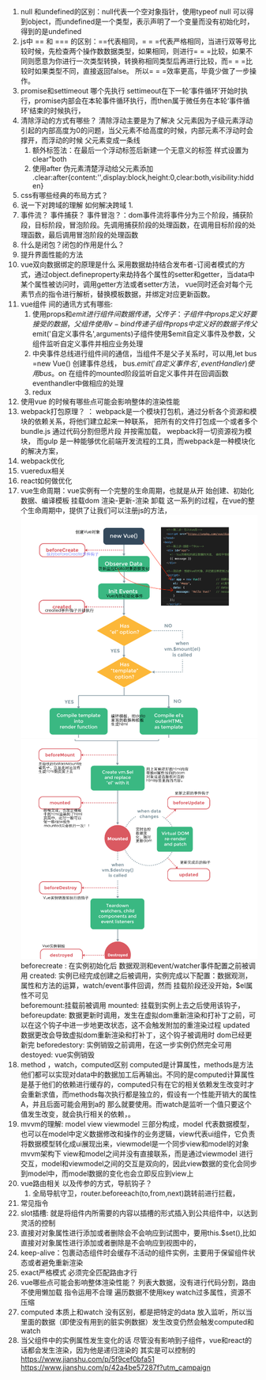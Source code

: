 1. null 和undefined的区别：null代表一个空对象指针，使用typeof null 可以得到object，而undefined是一个类型，表示声明了一个变量而没有初始化时，得到的是undefined
2. js中 == 和 === 的区别：==代表相同，= = =代表严格相同，当进行双等号比较时候，先检查两个操作数数据类型，如果相同，则进行= = =比较，如果不同则愿意为你进行一次类型转换，转换称相同类型后再进行比较，而= = =比较时如果类型不同，直接返回false。 所以= = =效率更高，毕竟少做了一步操作。
3. promise和settimeout 哪个先执行 settimeout在下一轮‘事件循环’开始时执行，promise内部会在本轮事件循环执行，而then属于微任务在本轮‘事件循环’结束的时候执行，
4. 清除浮动的方式有哪些？
  清除浮动主要是为了解决 父元素因为子级元素浮动引起的内部高度为0的问题，当父元素不给高度的时候，内部元素不浮动时会撑开，而浮动的时候 父元素变成一条线
    1. 额外标签法：在最后一个浮动标签后新建一个无意义的标签 样式设置为clear"both
    2. 使用after  伪元素清楚浮动给父元素添加 .clear:after{content:'',display:block,height:0,clear:both,visibility:hidden}
5. css有哪些经典的布局方式？
6. 说一下对跨域的理解 如何解决跨域 1.
7. 事件流？ 事件捕获？ 事件冒泡？：dom事件流将事件分为三个阶段，捕获阶段，目标阶段，冒泡阶段。先调用捕获阶段的处理函数，在调用目标阶段的处理函数，最后调用冒泡阶段的处理函数
8. 什么是闭包？闭包的作用是什么？
9. 提升界面性能的方法
10. vue双向数据绑定的原理是什么
    采用数据劫持结合发布者-订阅者模式的方式，通过object.defineproperty来劫持各个属性的setter和getter，当data中某个属性被访问时，调用getter方法或者setter方法， vue同时还会对每个元素节点的指令进行解析，替换模板数据，并绑定对应更新函数。
11. vue组件 间的通讯方式有哪些:
    1. 使用props和$emit 进行组件间数据传递， 父传子：子组件中props定义好要接受的数据，父组件使用v-bind传递子组件props中定义好的数据
    子传父$emit('自定义事件名',arguments)子组件使用$emit自定义事件及参数，父组件监听自定义事件并相应业务处理
    2. 中央事件总线进行组件间的通信，当组件不是父子关系时，可以用,let bus =new Vue()
     创建事件总线， bus.$emit('自定义事件名',eventHandler)使用bus。$on 在组件的mounted阶段监听自定义事件并在回调函数eventhandler中做相应的处理
    3. redux
12. 使用vue 的时候有哪些点可能会影响整体的渲染性能
13. webpack打包原理？ ： webpack是一个模块打包机，通过分析各个资源和模块的依赖关系，将他们建立起来一种联系， 把所有的文件打包成一个或者多个bundle.js 通过代码分割但愿片段 并按需加载， wepback将一切资源视为模块，
    而gulp 是一种能够优化前端开发流程的工具，而webpack是一种模块化的解决方案，
14. webpack优化
15. vueredux相关
16. react如何做优化
17. vue生命周期：vue实例有一个完整的生命周期，也就是从开        始创建、初始化数据、编译模板 挂载dom 渲染-更新-渲染 卸载 这一系列的过程，在vue的整个生命周期中，提供了让我们可以注册js的方法，
  ![生命周期](../src/imgs/vue生命周期1.png)  
   ![生命周期](../src/imgs/vue生命周期2.png) 
     beforecreate : 在实例初始化后 数据观测和event/watcher事件配置之前被调用
     created: 实例已经完成创建之后被调用，实例完成以下配置：数据观测，属性和方法的运算，watch/event事件回调，然而 挂载阶段还没开始，$el属性不可见   
    beforemount:挂载前被调用
    mounted: 挂载到实例上去之后使用该钩子，
    beforeupdate: 数据更新时调用，发生在虚拟dom重新渲染和打补丁之前，可以在这个钩子中进一步地更改状态，这不会触发附加的重渲染过程
    updated 数据更改会导致虚拟dom重新渲染和打补丁，这个钩子被调用时 dom已经更新完
    beforedestory: 实例销毁之前调用，在这一步实例仍然完全可用
    destoyed: vue实例销毁
18. method ，watch，computed区别
    computed是计算属性，methods是方法 他们都可以实现对data中的数据加工后再输出。不同的是computed计算属性是基于他们的依赖进行缓存的，computed只有在它的相关依赖发生改变时才会重新求值，而methods每次执行都是独立的，假设有一个性能开销大的属性A，并且后面可能会用到a的 那么就要使用。而watch是监听一个值只要这个值发生改变，就会执行相关的依赖，。
19. mvvm的理解:
    model view viewmodel 三部分构成，model 代表数据模型，也可以在model中定义数据修改和操作的业务逻辑，view代表ui组件，它负责将数据模型转化成ui展现出来，viewmodel是一个同步view和model的对象
    mvvm架构下 view和model之间并没有直接联系，而是通过viewmodel 进行交互，model和viewmodel之间的交互是双向的，因此view数据的变化会同步到model中，而model数据的变化也会立即反应到view上
20. vue路由相关 以及传参的方式，导航钩子？
     1. 全局导航守卫，router.beforeeach(to,from,next)跳转前进行拦截，
21. 常见指令
22. slot插槽: 就是将组件内所需要的内容以插槽的形式插入到公共组件中，以达到灵活的控制
23. 直接对对象属性进行添加或者删除会不会响应到试图中，要用this.$set(),比如直接对对象属性进行添加或者删除是不会响应到视图中的， 
24. keep-alive：包裹动态组件时会缓存不活动的组件实例，主要用于保留组件状态或者避免重新渲染
25. exact严格模式 必须完全匹配路由才行
26. vue哪些点可能会影响整体渲染性能？ 列表大数据，没有进行代码分割，路由不使用懒加载 指令运用不合理 遍历数据不使用key watch过多属性，资源不压缩 
27. computed 本质上和watch 没有区别，都是把特定的data 放入监听，所以当里面的数据（即使没有用到的脏实例数据）发生改变仍然会触发computed和watch
28. 当父组件中的实例属性发生变化的话 尽管没有影响到子组件，vue和react的话都会发生渲染，因为他是递归渲染的 其实是可以控制的
https://www.jianshu.com/p/5f9cef0bfa51
https://www.jianshu.com/p/42a4be57287f?utm_campaign